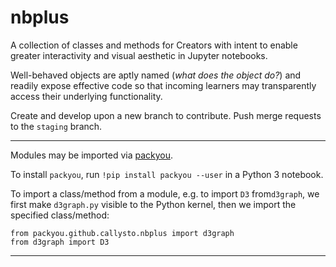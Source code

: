 # nbplus

A collection of classes and methods for Creators with intent to enable greater interactivity and visual aesthetic in Jupyter notebooks.

Well-behaved objects are aptly named (_what does the object do?_) and readily expose effective code so that incoming learners may transparently access their underlying functionality.

Create and develop upon a new branch to contribute. Push merge requests to the `staging` branch.

---

Modules may be imported via [packyou](https://github.com/llazzaro/packyou).

To install `packyou`, run `!pip install packyou --user` in a Python 3 notebook.

To import a class/method from a module, e.g. to import `D3` from`d3graph`, we first make `d3graph.py` visible to the Python kernel, then we import the specified class/method:

```
from packyou.github.callysto.nbplus import d3graph
from d3graph import D3
```

---
